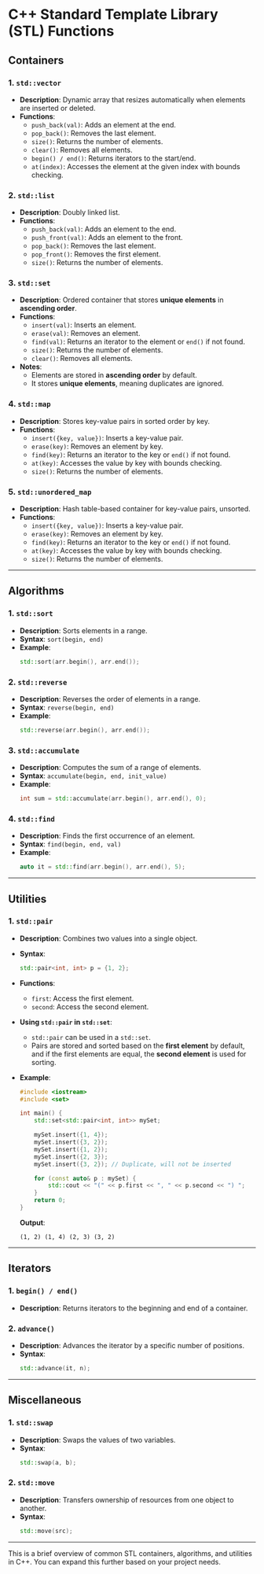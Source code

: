 
# C++ Standard Template Library (STL) Functions

## Containers

### 1. `std::vector`
- **Description**: Dynamic array that resizes automatically when elements are inserted or deleted.
- **Functions**:
  - `push_back(val)`: Adds an element at the end.
  - `pop_back()`: Removes the last element.
  - `size()`: Returns the number of elements.
  - `clear()`: Removes all elements.
  - `begin() / end()`: Returns iterators to the start/end.
  - `at(index)`: Accesses the element at the given index with bounds checking.
  
### 2. `std::list`
- **Description**: Doubly linked list.
- **Functions**:
  - `push_back(val)`: Adds an element to the end.
  - `push_front(val)`: Adds an element to the front.
  - `pop_back()`: Removes the last element.
  - `pop_front()`: Removes the first element.
  - `size()`: Returns the number of elements.
  
### 3. `std::set`
- **Description**: Ordered container that stores **unique elements** in **ascending order**.
- **Functions**:
  - `insert(val)`: Inserts an element.
  - `erase(val)`: Removes an element.
  - `find(val)`: Returns an iterator to the element or `end()` if not found.
  - `size()`: Returns the number of elements.
  - `clear()`: Removes all elements.
- **Notes**: 
  - Elements are stored in **ascending order** by default.
  - It stores **unique elements**, meaning duplicates are ignored.

### 4. `std::map`
- **Description**: Stores key-value pairs in sorted order by key.
- **Functions**:
  - `insert({key, value})`: Inserts a key-value pair.
  - `erase(key)`: Removes an element by key.
  - `find(key)`: Returns an iterator to the key or `end()` if not found.
  - `at(key)`: Accesses the value by key with bounds checking.
  - `size()`: Returns the number of elements.

### 5. `std::unordered_map`
- **Description**: Hash table-based container for key-value pairs, unsorted.
- **Functions**:
  - `insert({key, value})`: Inserts a key-value pair.
  - `erase(key)`: Removes an element by key.
  - `find(key)`: Returns an iterator to the key or `end()` if not found.
  - `at(key)`: Accesses the value by key with bounds checking.
  - `size()`: Returns the number of elements.
  
---

## Algorithms

### 1. `std::sort`
- **Description**: Sorts elements in a range.
- **Syntax**: `sort(begin, end)`
- **Example**:
  ```cpp
  std::sort(arr.begin(), arr.end());
  ```

### 2. `std::reverse`
- **Description**: Reverses the order of elements in a range.
- **Syntax**: `reverse(begin, end)`
- **Example**:
  ```cpp
  std::reverse(arr.begin(), arr.end());
  ```

### 3. `std::accumulate`
- **Description**: Computes the sum of a range of elements.
- **Syntax**: `accumulate(begin, end, init_value)`
- **Example**:
  ```cpp
  int sum = std::accumulate(arr.begin(), arr.end(), 0);
  ```

### 4. `std::find`
- **Description**: Finds the first occurrence of an element.
- **Syntax**: `find(begin, end, val)`
- **Example**:
  ```cpp
  auto it = std::find(arr.begin(), arr.end(), 5);
  ```

---

## Utilities

### 1. `std::pair`
- **Description**: Combines two values into a single object.
- **Syntax**:
  ```cpp
  std::pair<int, int> p = {1, 2};
  ```
- **Functions**:
  - `first`: Access the first element.
  - `second`: Access the second element.
  
- **Using `std::pair` in `std::set`**: 
  - `std::pair` can be used in a `std::set`.
  - Pairs are stored and sorted based on the **first element** by default, and if the first elements are equal, the **second element** is used for sorting.

- **Example**:
  ```cpp
  #include <iostream>
  #include <set>

  int main() {
      std::set<std::pair<int, int>> mySet;

      mySet.insert({1, 4});
      mySet.insert({3, 2});
      mySet.insert({1, 2});
      mySet.insert({2, 3});
      mySet.insert({3, 2}); // Duplicate, will not be inserted

      for (const auto& p : mySet) {
          std::cout << "(" << p.first << ", " << p.second << ") ";
      }
      return 0;
  }
  ```

  **Output**:
  ```
  (1, 2) (1, 4) (2, 3) (3, 2)
  ```

---

## Iterators

### 1. `begin() / end()`
- **Description**: Returns iterators to the beginning and end of a container.

### 2. `advance()`
- **Description**: Advances the iterator by a specific number of positions.
- **Syntax**:
  ```cpp
  std::advance(it, n);
  ```

---

## Miscellaneous

### 1. `std::swap`
- **Description**: Swaps the values of two variables.
- **Syntax**:
  ```cpp
  std::swap(a, b);
  ```

### 2. `std::move`
- **Description**: Transfers ownership of resources from one object to another.
- **Syntax**:
  ```cpp
  std::move(src);
  ```

---

This is a brief overview of common STL containers, algorithms, and utilities in C++. You can expand this further based on your project needs.
